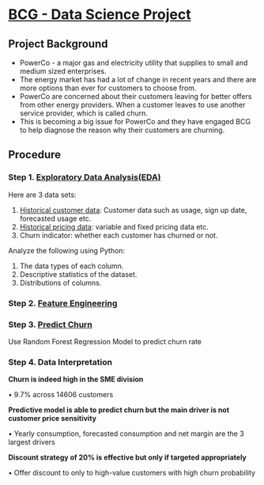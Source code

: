 # [BCG - Data Science Project](https://www.theforage.com/simulations/bcg/data-science-ccdz)
## Project Background
- PowerCo - a major gas and electricity utility that supplies to small and medium sized enterprises.  
- The energy market has had a lot of change in recent years and there are more options than ever for customers to choose from.  
- PowerCo are concerned about their customers leaving for better offers from other energy providers. When a customer leaves to use another service provider, which is called churn.  
- This is becoming a big issue for PowerCo and they have engaged BCG to help diagnose the reason why their customers are churning.

## Procedure
### Step 1. [Exploratory Data Analysis(EDA)](DataAnalysis/EDA)
Here are 3 data sets:
1. [Historical customer data](Datasets/client_data.csv): Customer data such as usage, sign up date, forecasted usage etc.
2. [Historical pricing data](Datasets/price_data.csv): variable and fixed pricing data etc.
3. Churn indicator: whether each customer has churned or not.

Analyze the following using Python:
1. The data types of each column.
2. Descriptive statistics of the dataset.
3. Distributions of columns.

### Step 2. [Feature Engineering](DataAnalysis/Feature_Engineering)

### Step 3. [Predict Churn](DataAnalysis/Modeling)
Use Random Forest Regression Model to predict churn rate

### Step 4. Data Interpretation
**Churn is indeed high in the SME division**    

  • 9.7% across 14606 customers

**Predictive model is able to predict churn but the main driver is not customer price sensitivity**     

  • Yearly consumption, forecasted consumption and net margin are the 3 largest drivers

**Discount strategy of 20% is effective but only if targeted appropriately**     

  • Offer discount to only to high-value customers with high churn probability
